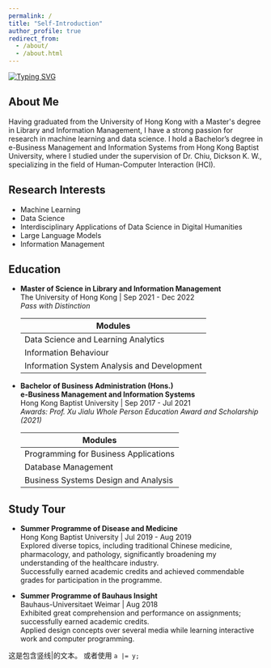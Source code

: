 ```yaml
---
permalink: /
title: "Self-Introduction" 
author_profile: true
redirect_from: 
  - /about/
  - /about.html
---
```


[![Typing SVG](https://readme-typing-svg.demolab.com?font=Roboto&weight=900&size=30&pause=1000&color=385ED2&center=true&vCenter=true&width=435&lines=Machine+learning;Data+Science+)](https://git.io/typing-svg)


## About Me

Having graduated from the University of Hong Kong with a Master's degree in Library and Information Management, I have a strong passion for research in machine learning and data science. I hold a Bachelor’s degree in e-Business Management and Information Systems from Hong Kong Baptist University, where I studied under the supervision of Dr. Chiu, Dickson K. W., specializing in the field of Human-Computer Interaction (HCI). 

## Research Interests

-   Machine Learning 
-   Data Science 
-   Interdisciplinary Applications of Data Science in Digital Humanities
-   Large Language Models 
-   Information Management 


## Education

-   **Master of Science in Library and Information Management**  
    The University of Hong Kong | Sep 2021 - Dec 2022  
    _Pass with Distinction_  

    | Modules|
    |--|
    | Data Science and Learning Analytics |
    |Information Behaviour|
    |Information System Analysis and Development|
    
    
-   **Bachelor of Business Administration (Hons.)**  
    **e-Business Management and Information Systems**  
    Hong Kong Baptist University | Sep 2017 - Jul 2021  
    _Awards: Prof. Xu Jialu Whole Person Education Award and Scholarship (2021)_
    
    | Modules|
    |--|
    | Programming for Business Applications |
    |Database Management|
    |Business Systems Design and Analysis|


## Study Tour 
-   **Summer Programme of Disease and Medicine**  
    Hong Kong Baptist University | Jul 2019 - Aug 2019  
    Explored diverse topics, including traditional Chinese medicine, pharmacology, and pathology, significantly broadening my understanding of the healthcare industry.  
    Successfully earned academic credits and achieved commendable grades for participation in the programme.
    
-   **Summer Programme of Bauhaus Insight**  
    Bauhaus-Universitaet Weimar | Aug 2018  
    Exhibited great comprehension and performance on assignments; successfully earned academic credits.  
    Applied design concepts over several media while learning interactive work and computer programming.


这是包含竖线&#124;的文本。
   或者使用 <code>a |= y;</code>

